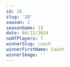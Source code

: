 ```yaml
---
id: 28
slug: '28'
season: 2
seasonGame: 13
date: 04/12/2024
noOfPlayers: 7
winnerSlug: coach
winnerFirstName: Coach
winnerImage: ''
---
```

